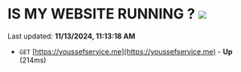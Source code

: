 # IS MY WEBSITE RUNNING ? [![](https://img.shields.io/static/v1?label=Sponsor&message=%E2%9D%A4&logo=GitHub&color=%23fe8e86)](https://github.com/sponsors/Youssef-Lehmam)

Last updated: **11/13/2024, 11:13:18 AM**

- `GET` [https://youssefservice.me](https://youssefservice.me) - **Up** (214ms)

